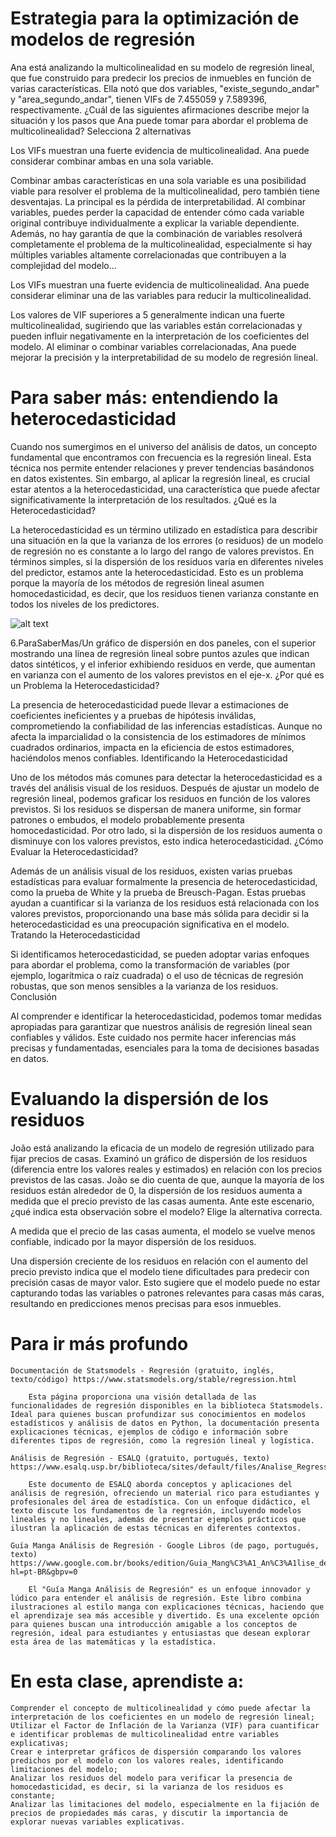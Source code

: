 # Estrategia para la optimización de modelos de regresión

Ana está analizando la multicolinealidad en su modelo de regresión lineal, que fue construido para predecir los precios de inmuebles en función de varias características. Ella notó que dos variables, "existe_segundo_andar" y "area_segundo_andar", tienen VIFs de 7.455059 y 7.589396, respectivamente. ¿Cuál de las siguientes afirmaciones describe mejor la situación y los pasos que Ana puede tomar para abordar el problema de multicolinealidad?
Selecciona 2 alternativas 

Los VIFs muestran una fuerte evidencia de multicolinealidad. Ana puede considerar combinar ambas en una sola variable.

Combinar ambas características en una sola variable es una posibilidad viable para resolver el problema de la multicolinealidad, pero también tiene desventajas. La principal es la pérdida de interpretabilidad. Al combinar variables, puedes perder la capacidad de entender cómo cada variable original contribuye individualmente a explicar la variable dependiente. Además, no hay garantía de que la combinación de variables resolverá completamente el problema de la multicolinealidad, especialmente si hay múltiples variables altamente correlacionadas que contribuyen a la complejidad del modelo... 

Los VIFs muestran una fuerte evidencia de multicolinealidad. Ana puede considerar eliminar una de las variables para reducir la multicolinealidad.

Los valores de VIF superiores a 5 generalmente indican una fuerte multicolinealidad, sugiriendo que las variables están correlacionadas y pueden influir negativamente en la interpretación de los coeficientes del modelo. Al eliminar o combinar variables correlacionadas, Ana puede mejorar la precisión y la interpretabilidad de su modelo de regresión lineal. 

# Para saber más: entendiendo la heterocedasticidad



Cuando nos sumergimos en el universo del análisis de datos, un concepto fundamental que encontramos con frecuencia es la regresión lineal. Esta técnica nos permite entender relaciones y prever tendencias basándonos en datos existentes. Sin embargo, al aplicar la regresión lineal, es crucial estar atentos a la heterocedasticidad, una característica que puede afectar significativamente la interpretación de los resultados.
¿Qué es la Heterocedasticidad?

La heterocedasticidad es un término utilizado en estadística para describir una situación en la que la varianza de los errores (o residuos) de un modelo de regresión no es constante a lo largo del rango de valores previstos. En términos simples, si la dispersión de los residuos varía en diferentes niveles del predictor, estamos ante la heterocedasticidad. Esto es un problema porque la mayoría de los métodos de regresión lineal asumen homocedasticidad, es decir, que los residuos tienen varianza constante en todos los niveles de los predictores.

![alt text](datos/l6l5x40n.png)

6.ParaSaberMas/Un gráfico de dispersión en dos paneles, con el superior mostrando una línea de regresión lineal sobre puntos azules que indican datos sintéticos, y el inferior exhibiendo residuos en verde, que aumentan en varianza con el aumento de los valores previstos en el eje-x.
¿Por qué es un Problema la Heterocedasticidad?

La presencia de heterocedasticidad puede llevar a estimaciones de coeficientes ineficientes y a pruebas de hipótesis inválidas, comprometiendo la confiabilidad de las inferencias estadísticas. Aunque no afecta la imparcialidad o la consistencia de los estimadores de mínimos cuadrados ordinarios, impacta en la eficiencia de estos estimadores, haciéndolos menos confiables.
Identificando la Heterocedasticidad

Uno de los métodos más comunes para detectar la heterocedasticidad es a través del análisis visual de los residuos. Después de ajustar un modelo de regresión lineal, podemos graficar los residuos en función de los valores previstos. Si los residuos se dispersan de manera uniforme, sin formar patrones o embudos, el modelo probablemente presenta homocedasticidad. Por otro lado, si la dispersión de los residuos aumenta o disminuye con los valores previstos, esto indica heterocedasticidad.
¿Cómo Evaluar la Heterocedasticidad?

Además de un análisis visual de los residuos, existen varias pruebas estadísticas para evaluar formalmente la presencia de heterocedasticidad, como la prueba de White y la prueba de Breusch-Pagan. Estas pruebas ayudan a cuantificar si la varianza de los residuos está relacionada con los valores previstos, proporcionando una base más sólida para decidir si la heterocedasticidad es una preocupación significativa en el modelo.
Tratando la Heterocedasticidad

Si identificamos heterocedasticidad, se pueden adoptar varias enfoques para abordar el problema, como la transformación de variables (por ejemplo, logarítmica o raíz cuadrada) o el uso de técnicas de regresión robustas, que son menos sensibles a la varianza de los residuos.
Conclusión

Al comprender e identificar la heterocedasticidad, podemos tomar medidas apropiadas para garantizar que nuestros análisis de regresión lineal sean confiables y válidos. Este cuidado nos permite hacer inferencias más precisas y fundamentadas, esenciales para la toma de decisiones basadas en datos.


# Evaluando la dispersión de los residuos

João está analizando la eficacia de un modelo de regresión utilizado para fijar precios de casas. Examinó un gráfico de dispersión de los residuos (diferencia entre los valores reales y estimados) en relación con los precios previstos de las casas. João se dio cuenta de que, aunque la mayoría de los residuos están alrededor de 0, la dispersión de los residuos aumenta a medida que el precio previsto de las casas aumenta. Ante este escenario, ¿qué indica esta observación sobre el modelo? Elige la alternativa correcta.

A medida que el precio de las casas aumenta, el modelo se vuelve menos confiable, indicado por la mayor dispersión de los residuos.

Una dispersión creciente de los residuos en relación con el aumento del precio previsto indica que el modelo tiene dificultades para predecir con precisión casas de mayor valor. Esto sugiere que el modelo puede no estar capturando todas las variables o patrones relevantes para casas más caras, resultando en predicciones menos precisas para esos inmuebles.

# Para ir más profundo



    Documentación de Statsmodels - Regresión (gratuito, inglés, texto/código) https://www.statsmodels.org/stable/regression.html

        Esta página proporciona una visión detallada de las funcionalidades de regresión disponibles en la biblioteca Statsmodels. Ideal para quienes buscan profundizar sus conocimientos en modelos estadísticos y análisis de datos en Python, la documentación presenta explicaciones técnicas, ejemplos de código e información sobre diferentes tipos de regresión, como la regresión lineal y logística.

    Análisis de Regresión - ESALQ (gratuito, portugués, texto) https://www.esalq.usp.br/biblioteca/sites/default/files/Analise_Regress%C3%A3o.pdf

        Este documento de ESALQ aborda conceptos y aplicaciones del análisis de regresión, ofreciendo un material rico para estudiantes y profesionales del área de estadística. Con un enfoque didáctico, el texto discute los fundamentos de la regresión, incluyendo modelos lineales y no lineales, además de presentar ejemplos prácticos que ilustran la aplicación de estas técnicas en diferentes contextos.

    Guía Manga Análisis de Regresión - Google Libros (de pago, portugués, texto) https://www.google.com.br/books/edition/Guia_Mang%C3%A1_An%C3%A1lise_de_Regress%C3%A3o/QWCHDwAAQBAJ?hl=pt-BR&gbpv=0

        El "Guía Manga Análisis de Regresión" es un enfoque innovador y lúdico para entender el análisis de regresión. Este libro combina ilustraciones al estilo manga con explicaciones técnicas, haciendo que el aprendizaje sea más accesible y divertido. Es una excelente opción para quienes buscan una introducción amigable a los conceptos de regresión, ideal para estudiantes y entusiastas que desean explorar esta área de las matemáticas y la estadística.


# En esta clase, aprendiste a:

    Comprender el concepto de multicolinealidad y cómo puede afectar la interpretación de los coeficientes en un modelo de regresión lineal;
    Utilizar el Factor de Inflación de la Varianza (VIF) para cuantificar e identificar problemas de multicolinealidad entre variables explicativas;
    Crear e interpretar gráficos de dispersión comparando los valores predichos por el modelo con los valores reales, identificando limitaciones del modelo;
    Analizar los residuos del modelo para verificar la presencia de homocedasticidad, es decir, si la varianza de los residuos es constante;
    Analizar las limitaciones del modelo, especialmente en la fijación de precios de propiedades más caras, y discutir la importancia de explorar nuevas variables explicativas.

